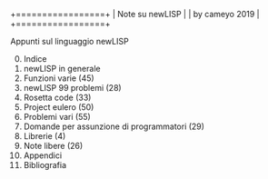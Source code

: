 +=================+
| Note su newLISP |
| by cameyo 2019  |
+=================+

Appunti sul linguaggio newLISP

00) Indice
01) newLISP in generale
02) Funzioni varie (45)
03) newLISP 99 problemi (28)
04) Rosetta code (33)
05) Project eulero (50)
06) Problemi vari (55)
07) Domande per assunzione di programmatori (29)
08) Librerie (4)
09) Note libere (26)
10) Appendici
11) Bibliografia
